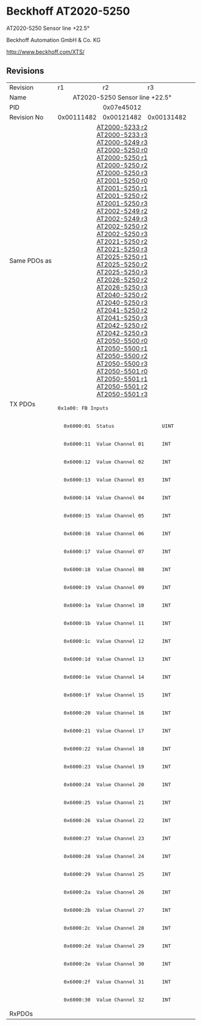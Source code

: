 # Beckhoff AT2020-5250

AT2020-5250 Sensor line +22.5°

Beckhoff Automation GmbH & Co. KG

http://www.beckhoff.com/XTS/

## Revisions
<table>
<tr >
<td>Revision</td>
<td>r1</td>
<td>r2</td>
<td>r3</td>
</tr>
<tr >
<td>Name</td>
<td colspan=3 align="center">AT2020-5250 Sensor line +22.5°</td>
</tr>
<tr >
<td>PID</td>
<td colspan=3 align="center">0x07e45012</td>
</tr>
<tr >
<td>Revision No</td>
<td>0x00111482</td>
<td>0x00121482</td>
<td>0x00131482</td>
</tr>
<tr >
<td>Same PDOs as</td>
<td colspan=3 align="center"><a href="AT2000-5233">AT2000-5233 r2</a><br/><a href="AT2000-5233">AT2000-5233 r3</a><br/><a href="AT2000-5249">AT2000-5249 r3</a><br/><a href="AT2000-5250">AT2000-5250 r0</a><br/><a href="AT2000-5250">AT2000-5250 r1</a><br/><a href="AT2000-5250">AT2000-5250 r2</a><br/><a href="AT2000-5250">AT2000-5250 r3</a><br/><a href="AT2001-5250">AT2001-5250 r0</a><br/><a href="AT2001-5250">AT2001-5250 r1</a><br/><a href="AT2001-5250">AT2001-5250 r2</a><br/><a href="AT2001-5250">AT2001-5250 r3</a><br/><a href="AT2002-5249">AT2002-5249 r2</a><br/><a href="AT2002-5249">AT2002-5249 r3</a><br/><a href="AT2002-5250">AT2002-5250 r2</a><br/><a href="AT2002-5250">AT2002-5250 r3</a><br/><a href="AT2021-5250">AT2021-5250 r2</a><br/><a href="AT2021-5250">AT2021-5250 r3</a><br/><a href="AT2025-5250">AT2025-5250 r1</a><br/><a href="AT2025-5250">AT2025-5250 r2</a><br/><a href="AT2025-5250">AT2025-5250 r3</a><br/><a href="AT2026-5250">AT2026-5250 r2</a><br/><a href="AT2026-5250">AT2026-5250 r3</a><br/><a href="AT2040-5250">AT2040-5250 r2</a><br/><a href="AT2040-5250">AT2040-5250 r3</a><br/><a href="AT2041-5250">AT2041-5250 r2</a><br/><a href="AT2041-5250">AT2041-5250 r3</a><br/><a href="AT2042-5250">AT2042-5250 r2</a><br/><a href="AT2042-5250">AT2042-5250 r3</a><br/><a href="AT2050-5500">AT2050-5500 r0</a><br/><a href="AT2050-5500">AT2050-5500 r1</a><br/><a href="AT2050-5500">AT2050-5500 r2</a><br/><a href="AT2050-5500">AT2050-5500 r3</a><br/><a href="AT2050-5501">AT2050-5501 r0</a><br/><a href="AT2050-5501">AT2050-5501 r1</a><br/><a href="AT2050-5501">AT2050-5501 r2</a><br/><a href="AT2050-5501">AT2050-5501 r3</a></td>
</tr>
<tr class="txpdo pdosection">
<td rowspan=34 valign=top>TX PDOs</td>
<td colspan=3 align="left"><pre>0x1a00: FB Inputs</pre></td>
<td></td>
</tr>
<tr class="txpdo">
<td colspan=3 align="left"><pre>  0x6000:01  Status                UINT</pre></td>
</tr>
<tr class="txpdo">
<td colspan=3 align="left"><pre>  0x6000:11  Value Channel 01      INT</pre></td>
</tr>
<tr class="txpdo">
<td colspan=3 align="left"><pre>  0x6000:12  Value Channel 02      INT</pre></td>
</tr>
<tr class="txpdo">
<td colspan=3 align="left"><pre>  0x6000:13  Value Channel 03      INT</pre></td>
</tr>
<tr class="txpdo">
<td colspan=3 align="left"><pre>  0x6000:14  Value Channel 04      INT</pre></td>
</tr>
<tr class="txpdo">
<td colspan=3 align="left"><pre>  0x6000:15  Value Channel 05      INT</pre></td>
</tr>
<tr class="txpdo">
<td colspan=3 align="left"><pre>  0x6000:16  Value Channel 06      INT</pre></td>
</tr>
<tr class="txpdo">
<td colspan=3 align="left"><pre>  0x6000:17  Value Channel 07      INT</pre></td>
</tr>
<tr class="txpdo">
<td colspan=3 align="left"><pre>  0x6000:18  Value Channel 08      INT</pre></td>
</tr>
<tr class="txpdo">
<td colspan=3 align="left"><pre>  0x6000:19  Value Channel 09      INT</pre></td>
</tr>
<tr class="txpdo">
<td colspan=3 align="left"><pre>  0x6000:1a  Value Channel 10      INT</pre></td>
</tr>
<tr class="txpdo">
<td colspan=3 align="left"><pre>  0x6000:1b  Value Channel 11      INT</pre></td>
</tr>
<tr class="txpdo">
<td colspan=3 align="left"><pre>  0x6000:1c  Value Channel 12      INT</pre></td>
</tr>
<tr class="txpdo">
<td colspan=3 align="left"><pre>  0x6000:1d  Value Channel 13      INT</pre></td>
</tr>
<tr class="txpdo">
<td colspan=3 align="left"><pre>  0x6000:1e  Value Channel 14      INT</pre></td>
</tr>
<tr class="txpdo">
<td colspan=3 align="left"><pre>  0x6000:1f  Value Channel 15      INT</pre></td>
</tr>
<tr class="txpdo">
<td colspan=3 align="left"><pre>  0x6000:20  Value Channel 16      INT</pre></td>
</tr>
<tr class="txpdo">
<td colspan=3 align="left"><pre>  0x6000:21  Value Channel 17      INT</pre></td>
</tr>
<tr class="txpdo">
<td colspan=3 align="left"><pre>  0x6000:22  Value Channel 18      INT</pre></td>
</tr>
<tr class="txpdo">
<td colspan=3 align="left"><pre>  0x6000:23  Value Channel 19      INT</pre></td>
</tr>
<tr class="txpdo">
<td colspan=3 align="left"><pre>  0x6000:24  Value Channel 20      INT</pre></td>
</tr>
<tr class="txpdo">
<td colspan=3 align="left"><pre>  0x6000:25  Value Channel 21      INT</pre></td>
</tr>
<tr class="txpdo">
<td colspan=3 align="left"><pre>  0x6000:26  Value Channel 22      INT</pre></td>
</tr>
<tr class="txpdo">
<td colspan=3 align="left"><pre>  0x6000:27  Value Channel 23      INT</pre></td>
</tr>
<tr class="txpdo">
<td colspan=3 align="left"><pre>  0x6000:28  Value Channel 24      INT</pre></td>
</tr>
<tr class="txpdo">
<td colspan=3 align="left"><pre>  0x6000:29  Value Channel 25      INT</pre></td>
</tr>
<tr class="txpdo">
<td colspan=3 align="left"><pre>  0x6000:2a  Value Channel 26      INT</pre></td>
</tr>
<tr class="txpdo">
<td colspan=3 align="left"><pre>  0x6000:2b  Value Channel 27      INT</pre></td>
</tr>
<tr class="txpdo">
<td colspan=3 align="left"><pre>  0x6000:2c  Value Channel 28      INT</pre></td>
</tr>
<tr class="txpdo">
<td colspan=3 align="left"><pre>  0x6000:2d  Value Channel 29      INT</pre></td>
</tr>
<tr class="txpdo">
<td colspan=3 align="left"><pre>  0x6000:2e  Value Channel 30      INT</pre></td>
</tr>
<tr class="txpdo">
<td colspan=3 align="left"><pre>  0x6000:2f  Value Channel 31      INT</pre></td>
</tr>
<tr class="txpdo">
<td colspan=3 align="left"><pre>  0x6000:30  Value Channel 32      INT</pre></td>
</tr>
<tr >
<td>RxPDOs</td>
<td colspan=3 align="left"></td>
</tr>
</table>
